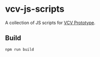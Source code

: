 # vcv-js-scripts

A collection of JS scripts for [VCV Prototype](https://github.com/VCVRack/VCV-Prototype).

## Build

```shell
npm run build
```
